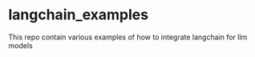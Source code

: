 # langchain_examples
This repo contain various examples of how to integrate langchain for llm models
